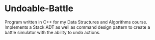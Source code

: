 # Undoable-Battle
Program written in C++ for my Data Structures and Algorithms course. Implements a Stack ADT as well as command design pattern to create a battle simulator with the ability to undo actions.
